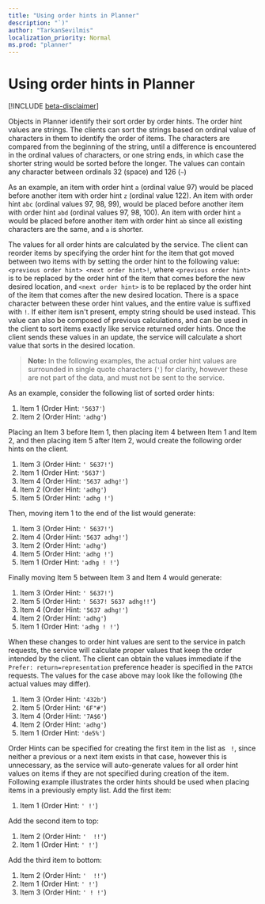 ```yaml
---
title: "Using order hints in Planner"
description: "`)"
author: "TarkanSevilmis"
localization_priority: Normal
ms.prod: "planner"
---
```


# Using order hints in Planner

[!INCLUDE [beta-disclaimer](../../includes/beta-disclaimer.md)]

Objects in Planner identify their sort order by order hints. The order hint values are strings. The clients can sort the strings based on ordinal value of characters in them to identify the order of items. The characters are compared from the beginning of the string, until a difference is encountered in the ordinal values of characters, or one string ends, in which case the shorter string would be sorted before the longer. The values can contain any character between ordinals 32 (space) and 126 (`~`)

As an example, an item with order hint `a` (ordinal value 97) would be placed before another item with order hint `z` (ordinal value 122). An item with order hint `abc` (ordinal values 97, 98, 99), would be placed before another item with order hint `abd` (ordinal values 97, 98, 100). An item with order hint `a` would be placed before another item with order hint `ab` since all existing characters are the same, and `a` is shorter.

The values for all order hints are calculated by the service. The client can reorder items by specifying the order hint for the item that got moved between two items with by setting the order hint to the following value: `<previous order hint> <next order hint>!`, where `<previous order hint>` is to be replaced by the order hint of the item that comes before the new desired location, and `<next order hint>` is to be replaced by the order hint of the item that comes after the new desired location. There is a space character between these order hint values, and the entire value is suffixed with `!`. If either item isn't present, empty string should be used instead. This value can also be composed of previous calculations, and can be used in the client to sort items exactly like service returned order hints. Once the client sends these values in an update, the service will calculate a short value that sorts in the desired location.

> **Note:** In the following examples, the actual order hint values are surrounded in single quote characters (`'`) for clarity, however these are not part of the data, and must not be sent to the service.
 
As an example, consider the following list of sorted order hints:

1. Item 1 (Order Hint: `'5637'`)
2. Item 2 (Order Hint: `'adhg'`)

Placing an Item 3 before Item 1, then placing item 4 between Item 1 and Item 2, and then placing item 5 after Item 2, would create the following order hints on the client. 

1. Item 3 (Order Hint: `' 5637!'`)
2. Item 1 (Order Hint: `'5637'`)
3. Item 4 (Order Hint: `'5637 adhg!'`)
4. Item 2 (Order Hint: `'adhg'`)
5. Item 5 (Order Hint: `'adhg !'`)

Then, moving item 1 to the end of the list would generate:

1. Item 3 (Order Hint: `' 5637!'`)
2. Item 4 (Order Hint: `'5637 adhg!'`)
3. Item 2 (Order Hint: `'adhg'`)
4. Item 5 (Order Hint: `'adhg !'`)
5. Item 1 (Order Hint: `'adhg ! !'`)

Finally moving Item 5 between Item 3 and Item 4 would generate:

1. Item 3 (Order Hint: `' 5637!'`)
2. Item 5 (Order Hint: `' 5637! 5637 adhg!!'`)
3. Item 4 (Order Hint: `'5637 adhg!'`)
4. Item 2 (Order Hint: `'adhg'`)
5. Item 1 (Order Hint: `'adhg ! !'`)

When these changes to order hint values are sent to the service in patch requests, the service will calculate proper values that keep the order intended by the client. The client can obtain the values immediate if the `Prefer: return=representation` preference header is specified in the `PATCH` requests. The values for the case above may look like the following (the actual values may differ). 

1. Item 3 (Order Hint: `'432b'`)
2. Item 5 (Order Hint: `'6F"#'`)
3. Item 4 (Order Hint: `'7A$6'`)
4. Item 2 (Order Hint: `'adhg'`)
5. Item 1 (Order Hint: `'de5%'`)

Order Hints can be specified for creating the first item in the list as ` !`, since neither a previous or a next item exists in that case, however this is unnecessary, as the service will auto-generate values for all order hint values on items if they are not specified during creation of the item. Following example illustrates the order hints should be used when placing items in a previously empty list.
Add the first item:

1. Item 1 (Order Hint: `' !'`)

Add the second item to top:

1. Item 2 (Order Hint: `'  !!'`)
2. Item 1 (Order Hint: `' !'`)

Add the third item to bottom:

1. Item 2 (Order Hint: `'  !!'`)
2. Item 1 (Order Hint: `' !'`)
3. Item 3 (Order Hint: `' ! !'`)







<!--
{
  "type": "#page.annotation",
  "suppressions": [
    "Error: /api-reference/beta/resources/planner-order-hint-format.md:\r\n      Exception processing links.\r\n    System.ArgumentException: Link Definition was null. Link text: !INCLUDE [beta-disclaimer](../../includes/beta-disclaimer.md)\r\n      at ApiDoctor.Validation.DocFile.get_LinkDestinations()\r\n      at ApiDoctor.Validation.DocSet.ValidateLinks(Boolean includeWarnings, String[] relativePathForFiles, IssueLogger issues, Boolean requireFilenameCaseMatch, Boolean printOrphanedFiles)"
  ]
}
-->
